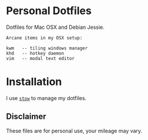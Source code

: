 # Personal Dotfiles
Dotfiles for Mac OSX and Debian Jessie.

```
Arcane items in my OSX setup:

kwm   -- tiling windows manager
khd   -- hotkey daemon
vim   -- modal text editor
```

# Installation
I use [`stow`](https://www.gnu.org/software/stow/) to manage my dotfiles.

## Disclaimer
These files are for personal use, your mileage may vary.
